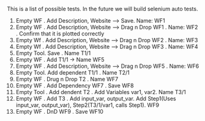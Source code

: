 
This is a list of possible tests. In the future we will build selenium auto tests.

1. Empty WF . Add Description, Website --> Save. Name: WF1 
2. Empty WF . Add Description, Website --> Drag n Drop WF1 . Name: WF2 . Confirm that it is plotted correctly 
3. Empty Wf . Add Description, Website --> Drag n Drop WF2 . Name: WF3
4. Empty Wf . Add Description, Website --> Drag n Drop WF3 . Name: WF4
5. Empty Tool. Save . Name T1/1
6. Empty WF . Add T1/1 -> Name WF5
7. Empty WF .  Add Description, Website --> Drag n Drop WF5 . Name: WF6
8. Empty Tool. Add dependent T1/1 . Name T2/1
9. Empty WF . Drug n Drop T2 . Name WF7
10. Empty WF . Add Dependency WF7 . Save WF8
11. Empty Tool . Add dendent T2 . Add Variables var1, var2. Name T3/1
12. Empty WF . Add T3 . Add input_var, output_var. Add Step1(Uses input_var, output_var),  Step2(T3/1/var1, calls Step1). WF9
13. Empty WF . DnD WF9 . Save WF10




